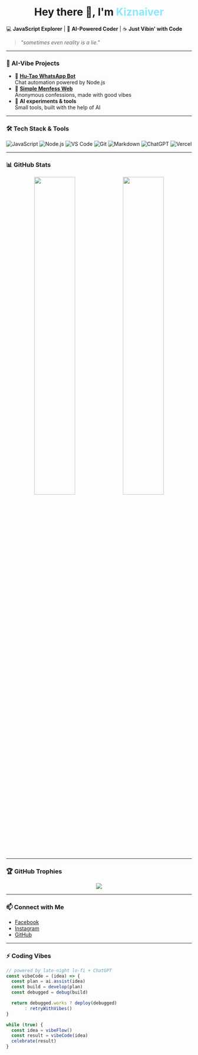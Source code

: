 <h1 align="center">
  Hey there 👋, I'm <span style="color:#8be9fd;">Kiznaiver</span>
</h1>

💻 **JavaScript Explorer** | 🤖 **AI-Powered Coder** | ☕ **Just Vibin' with Code**

> *"sometimes even reality is a lie."*

---

### 🤖 AI-Vibe Projects

- 🤖 **[Hu-Tao WhatsApp Bot](https://github.com/kiznaiverr/Hu-Tao-WhatsApp-bot)**  
  Chat automation powered by Node.js  
- 💬 **[Simple Menfess Web](https://github.com/kiznaiverr/simple-menfess-web)**  
  Anonymous confessions, made with good vibes  
- 🧪 **AI experiments & tools**  
  Small tools, built with the help of AI

---

### 🛠️ Tech Stack & Tools  
![JavaScript](https://img.shields.io/badge/-JavaScript-F7DF1E?style=flat-square&logo=javascript&logoColor=black)
![Node.js](https://img.shields.io/badge/-Node.js-339933?style=flat-square&logo=nodedotjs&logoColor=white)
![VS Code](https://img.shields.io/badge/-VSCode-007ACC?style=flat-square&logo=visual-studio-code&logoColor=white)
![Git](https://img.shields.io/badge/-Git-F05032?style=flat-square&logo=git&logoColor=white)
![Markdown](https://img.shields.io/badge/-Markdown-000000?style=flat-square&logo=markdown)
![ChatGPT](https://img.shields.io/badge/-AI%20Assisted-10a37f?style=flat-square&logo=openai&logoColor=white)
![Vercel](https://img.shields.io/badge/-Vercel-000000?style=flat-square&logo=vercel&logoColor=white)

---

### 📊 GitHub Stats

<p align="center">
  <img src="https://github-readme-stats.vercel.app/api?username=kiznaiverr&show_icons=true&theme=tokyonight" width="47%" />
  <img src="https://github-readme-streak-stats.herokuapp.com?user=kiznaiverr&theme=tokyonight" width="47%" />
</p>

---

### 🏆 GitHub Trophies

<p align="center">
  <img src="https://github-profile-trophy.vercel.app/?username=kiznaiverr&theme=tokyonight&margin-w=15&no-frame=true" />
</p>

---

### 📫 Connect with Me

- [Facebook](https://www.facebook.com/profile.php?id=61551909925858)  
- [Instagram](https://instagram.com/kiznavier2600k)  
- [GitHub](https://github.com/kiznaiverr)

---

### ⚡ Coding Vibes

```javascript
// powered by late-night lo-fi + ChatGPT
const vibeCode = (idea) => {
  const plan = ai.assist(idea)
  const build = develop(plan)
  const debugged = debug(build)

  return debugged.works ? deploy(debugged)
       : retryWithVibes()
}

while (true) {
  const idea = vibeFlow()
  const result = vibeCode(idea)
  celebrate(result)
}
